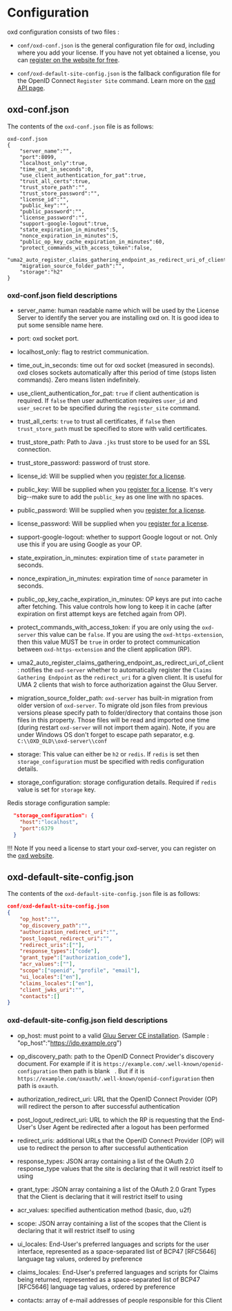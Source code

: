 # Configuration

oxd configuration consists of two files :

- `conf/oxd-conf.json` is the general configuration file for oxd, including where you add your license. If you have not yet obtained a license, you can [register on the website for free](https://oxd.gluu.org). 

- `conf/oxd-default-site-config.json` is the fallback configuration file for the OpenID Connect `Register Site` command. Learn more on the [oxd API page](../api/index.md#register-site).

## oxd-conf.json

The contents of the `oxd-conf.json` file is as follows:

```
oxd-conf.json
{
    "server_name":"",
    "port":8099,
    "localhost_only":true,
    "time_out_in_seconds":0,
    "use_client_authentication_for_pat":true,
    "trust_all_certs":true,
    "trust_store_path":"",
    "trust_store_password":"",
    "license_id":"",
    "public_key":"",
    "public_password":"",
    "license_password":"",
    "support-google-logout":true,
    "state_expiration_in_minutes":5,
    "nonce_expiration_in_minutes":5,
    "public_op_key_cache_expiration_in_minutes":60,
    "protect_commands_with_access_token":false,
    "uma2_auto_register_claims_gathering_endpoint_as_redirect_uri_of_client":true,
    "migration_source_folder_path":"",
    "storage":"h2"
}
```
### oxd-conf.json field descriptions

- server_name: human readable name which will be used by the License Server to identify the server you are installing oxd on. It is good idea to put some sensible name here.

- port: oxd socket port.

- localhost_only: flag to restrict communication.

- time_out_in_seconds: time out for oxd socket (measured in seconds). oxd closes sockets automatically after this period of time (stops listen commands). Zero means listen indefinitely.

- use_client_authentication_for_pat: `true` if client authentication is required. If `false` then user authentication requires `user_id` and `user_secret` to be specified during the `register_site` command.

- trust_all_certs: `true` to trust all certificates, if `false` then `trust_store_path` must be specified to store with valid certificates.

- trust_store_path: Path to Java `.jks` trust store to be used for an SSL connection.

- trust_store_password: password of trust store.

- license_id: Will be supplied when you [register for a license](https://oxd.gluu.org). 

- public_key: Will be supplied when you [register for a license](https://oxd.gluu.org). It's very big--make sure to add the `public_key` as one line with no spaces.

- public_password: Will be supplied when you [register for a license](https://oxd.gluu.org).

- license_password: Will be supplied when you [register for a license](https://oxd.gluu.org).

- support-google-logout: whether to support Google logout or not. Only use this if you are using Google as your OP.

- state_expiration_in_minutes: expiration time of `state` parameter in seconds.

- nonce_expiration_in_minutes: expiration time of `nonce` parameter in seconds.

- public_op_key_cache_expiration_in_minutes: OP keys are put into cache after fetching. This value controls how long to keep it in cache (after expiration on first attempt keys are fetched again from OP).

- protect_commands_with_access_token: if you are only using the `oxd-server` this value can be `false`. If you are using the `oxd-https-extension`, then this value MUST be `true` in order to protect communication between `oxd-https-extension` and the client application (RP).

- uma2_auto_register_claims_gathering_endpoint_as_redirect_uri_of_client: notifies the `oxd-server` whether to automatically register the `Claims Gathering Endpoint` as the `redirect_uri` for a given client. It is useful for UMA 2 clients that wish to force authorization against the Gluu Server.

- migration_source_folder_path: `oxd-server` has built-in migration from older version of `oxd-server`. To migrate old json files from previous versions please specify path to folder/directory that contains those json files in this property. Those files will be read and imported one time (during restart `oxd-server` will not import them again). Note, if you are under Windows OS don't forget to escape path separator, e.g. `C:\\OXD_OLD\\oxd-server\\conf`

- storage: This value can either be `h2` or `redis`. If `redis` is set then `storage_configuration` must be specified with redis configuration details. 

- storage_configuration: storage configuration details. Required if `redis` value is set for `storage` key.

Redis storage configuration sample:

```json
  "storage_configuration": {
    "host":"localhost",
    "port":6379
  }
```

!!! Note
    If you need a license to start your oxd-server, you can register on the [oxd website](https://oxd.gluu.org). 

## oxd-default-site-config.json

The contents of the `oxd-default-site-config.json` file is as follows:


```json
conf/oxd-default-site-config.json
{
    "op_host":"",
    "op_discovery_path":"",
    "authorization_redirect_uri":"",
    "post_logout_redirect_uri":"",
    "redirect_uris":[""],
    "response_types":["code"],
    "grant_type":["authorization_code"],
    "acr_values":[""],
    "scope":["openid", "profile", "email"],
    "ui_locales":["en"],
    "claims_locales":["en"],
    "client_jwks_uri":"",
    "contacts":[]
}
```

### oxd-default-site-config.json field descriptions

- op_host: must point to a valid 
[Gluu Server CE installation](https://gluu.org/docs/ce/3.0.1/installation-guide/install/). (Sample : "op_host":"https://idp.example.org")

- op_discovery_path: path to the OpenID Connect Provider's discovery document. For example if it is `https://example.com/.well-known/openid-configuration` then path is blank ` `. But if it is `https://example.com/oxauth/.well-known/openid-configuration` then path is `oxauth`. 

- authorization_redirect_uri: URL that the OpenID Connect Provider (OP) will redirect the person to after  successful authentication

- post_logout_redirect_uri: URL to which the RP is requesting that the End-User's User Agent be redirected after a logout has been performed

- redirect_uris: additional URLs that the OpenID Connect Provider (OP) will use to redirect the person to after  successful authentication

- response_types: JSON array containing a list of the OAuth 2.0 response_type values that the site is declaring that it will restrict itself to using

- grant_type: JSON array containing a list of the OAuth 2.0 Grant Types that the Client is declaring that it will restrict itself to using

- acr_values: specified authentication method (basic, duo, u2f)

- scope: JSON array containing a list of the scopes that the Client is declaring that it will restrict itself to using

- ui_locales: End-User's preferred languages and scripts for the user interface, represented as a space-separated list of BCP47 [RFC5646] language tag values, ordered by preference

- claims_locales: End-User's preferred languages and scripts for Claims being returned, represented as a space-separated list of BCP47 [RFC5646] language tag values, ordered by preference

- contacts: array of e-mail addresses of people responsible for this Client
